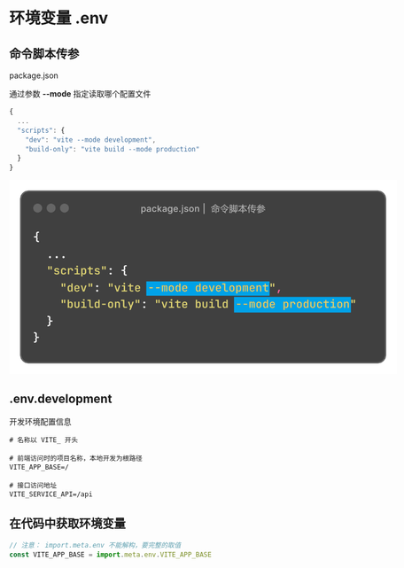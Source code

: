 # 环境变量 .env

## 命令脚本传参

package.json

通过参数 **--mode**  指定读取哪个配置文件

```js
{
  ...
  "scripts": {
    "dev": "vite --mode development",
    "build-only": "vite build --mode production"
  }
}
```

<img src="../../../assets/images/Vue3/package.json_command-param.png" style="max-width: 700px;" />

## .env.development

开发环境配置信息

```properties
# 名称以 VITE_ 开头

# 前端访问时的项目名称，本地开发为根路径
VITE_APP_BASE=/

# 接口访问地址
VITE_SERVICE_API=/api
```



## 在代码中获取环境变量

```js
// 注意： import.meta.env 不能解构，要完整的取值
const VITE_APP_BASE = import.meta.env.VITE_APP_BASE
```
